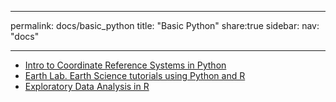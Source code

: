 
---
permalink: docs/basic_python
title: "Basic Python"
share:true
sidebar:
  nav: "docs" 

---



<ul style="list-style-type:disc">
<li><a href = "https://www.earthdatascience.org/courses/use-data-open-source-python/intro-vector-data-python/spatial-data-vector-shapefiles/intro-to-coordinate-reference-systems-python/"> Intro to Coordinate Reference Systems in Python</a></li>
  
<li><a href = "https://www.earthdatascience.org/"> Earth Lab. Earth Science tutorials using Python and R</a></li>

<li><a href = "https://mgimond.github.io/ES218/index.html "> Exploratory Data Analysis in R</a></li>

</ul>

